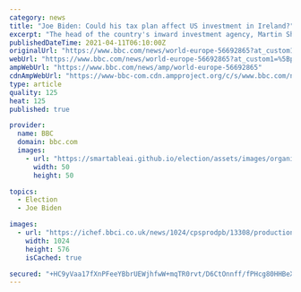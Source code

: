 ```yaml
---
category: news
title: "Joe Biden: Could his tax plan affect US investment in Ireland?"
excerpt: "The head of the country's inward investment agency, Martin Shanahan, described the Stripe investment as a \"phenomenal signal from Ireland and about Ireland\". But there's now a risk that the pipeline of investment from the US could dry up if President Joe Biden can lead a major change to global tax rules."
publishedDateTime: 2021-04-11T06:10:00Z
originalUrl: "https://www.bbc.com/news/world-europe-56692865?at_custom1=%5Bpost+type%5D&at_campaign=64&at_custom2=twitter&at_custom4=AFD12F22-9A8C-11EB-975F-DCB94744363C&at_medium=custom7"
webUrl: "https://www.bbc.com/news/world-europe-56692865?at_custom1=%5Bpost+type%5D&at_campaign=64&at_custom2=twitter&at_custom4=AFD12F22-9A8C-11EB-975F-DCB94744363C&at_medium=custom7"
ampWebUrl: "https://www.bbc.com/news/amp/world-europe-56692865"
cdnAmpWebUrl: "https://www-bbc-com.cdn.ampproject.org/c/s/www.bbc.com/news/amp/world-europe-56692865"
type: article
quality: 125
heat: 125
published: true

provider:
  name: BBC
  domain: bbc.com
  images:
    - url: "https://smartableai.github.io/election/assets/images/organizations/bbc.com-50x50.jpg"
      width: 50
      height: 50

topics:
  - Election
  - Joe Biden

images:
  - url: "https://ichef.bbci.co.uk/news/1024/cpsprodpb/13308/production/_117900687_06ffc346-865c-4109-8912-654957eb9bfa.jpg"
    width: 1024
    height: 576
    isCached: true

secured: "+HC9yVaa17fXnPFeeYBbrUEWjhfwW+mqTR0rvt/D6CtOnnff/fPHcg80HHBeXriGExMdXClJ4Ug9G6qfGyk4IlFdk2y11sxoZdSyUlKykc/XhbQYNP9ffGxogrKdlGPbHsr1IQrm704CA9sSnWMeFlTWIYSf+YaRyvZon458Io9lyB19JcJ4HjZ+J4cGOVUqA7Ag0t9AvJ3M5E6ujTSZqloEPFUyGBjtjV9fcbPB59pgXe++JQ61YGkhBi6DFUUuyZv8LVkeCpee+1VhDwW8WdYQM8Jil5/kl0o0h3quKmPu58YOLsQVKbY0C3+oCxzv3H73nhJtLuug1bghQVzbAonoL0QwsyTEeQwHQIL0V/E=;FVbrELTf8VXGr/LFLvcrWQ=="
---
```


